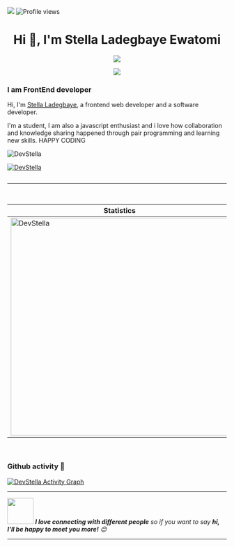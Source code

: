 ![](https://img.shields.io/badge/Adroitsoftware-ogba-bootcamp)
![Profile views](https://gpvc.arturio.dev/LadegbayeStella) 

<h1 align="center">Hi 👋, I'm Stella Ladegbaye Ewatomi</h1>

<p align="center">
  <img src="https://user-images.githubusercontent.com/46050946/154709509-cecdbcc3-20ed-4037-9046-99f7a05d5dbb.gif" />
</p>

<p align="center">
  <a href="https://github.com/DenverCoder1/readme-typing-svg">
    <img src="https://readme-typing-svg.herokuapp.com/?lines=FrontEnd-%20developer%20;1%2B%20year%20of%20working%20experience;Being%20passionate%20and%20creative;Available%20for%20Hire;&center=true&width=380&height=45">
  </a>
</p>

### I am FrontEnd developer
Hi, I'm [Stella Ladegbaye](https://LadegbayeStella.me/), a frontend web developer and a software developer.

I'm a student, I am also a javascript enthusiast and i love how collaboration and knowledge sharing happened through pair programming and learning new skills. HAPPY CODING 


<p align="left"> <img src="https://github.com/LadegbayeStella/LadegbayeStella/blob/main/google.gif" alt="DevStella" /> </p>

<p align="left"> <a href="https://github.com/ryo-ma/github-profile-trophy"><img src="https://github-profile-trophy.vercel.app/?username=LadegbayeStella" alt="DevStella" /></a> </p>

<p align="left"> <a href="[https://twitter.com/](https://twitter.com/DevStella19)" target="blank"><img src="https://img.shields.io/twitter/follow/?logo=twitter&style=for-the-badge" alt="" /></a> </p>

---

<p align="center">&nbsp;
 
| Statistics |   Languages |
| ---------- | ----------- |
 | <img align="center" src="https://github-readme-stats-eight-theta.vercel.app/api?username=LadegbayeStella&show_icons=true&theme=radical" alt="DevStella" width="500" /> | <img align="center" src="https://github-readme-stats.vercel.app/api/top-langs/?username=LadegbayeStella&show_icons=true&theme=radical&layout=compact" alt="DevStella" width="410"/>|
</p><br>

### Github activity 🚀

<!-- https://github.com/ashutosh00710/github-readme-activity-graph -->
<a href="https://github.com/ashutosh00710/github-readme-activity-graph"><img alt="DevStella Activity Graph" src="https://denvercoder1-activity-graph.herokuapp.com/graph/?username=LadegbayeStella&bg_color=1F222E&color=F8D866&line=F85D7F&point=FFFFFF&hide_border=true" /></a>

---
<img src="https://media.giphy.com/media/LnQjpWaON8nhr21vNW/giphy.gif" width="60"> <em><b>I love connecting with different people</b> so if you want to say <b>hi, I'll be happy to meet you more!</b> 😊 </em>

---
